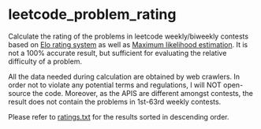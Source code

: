 # leetcode_problem_rating

Calculate the rating of the problems in leetcode weekly/biweekly contests based on [Elo rating system](https://en.wikipedia.org/wiki/Elo_rating_system) as well as [Maximum likelihood estimation](https://en.wikipedia.org/wiki/Maximum_likelihood_estimation). It is not a 100% accurate result, but sufficient for evaluating the relative difficulty of a problem.

All the data needed during calculation are obtained by web crawlers. In order not to violate any potential terms and regulations, I will NOT open-source the code. Moreover, as the APIS are different amongst contests, the result does not contain the problems in 1st-63rd weekly contests.

Please refer to [ratings.txt](ratings.txt) for the results sorted in descending order.
